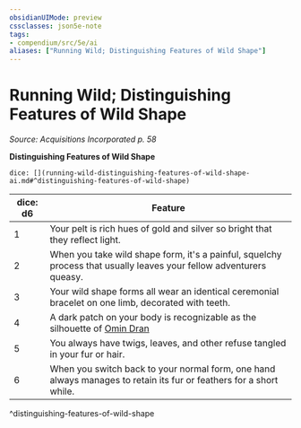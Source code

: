 ```yaml
---
obsidianUIMode: preview
cssclasses: json5e-note
tags:
- compendium/src/5e/ai
aliases: ["Running Wild; Distinguishing Features of Wild Shape"]
---
```

# Running Wild; Distinguishing Features of Wild Shape
*Source: Acquisitions Incorporated p. 58* 

**Distinguishing Features of Wild Shape**

`dice: [](running-wild-distinguishing-features-of-wild-shape-ai.md#^distinguishing-features-of-wild-shape)`

| dice: d6 | Feature |
|----------|---------|
| 1 | Your pelt is rich hues of gold and silver so bright that they reflect light. |
| 2 | When you take wild shape form, it's a painful, squelchy process that usually leaves your fellow adventurers queasy. |
| 3 | Your wild shape forms all wear an identical ceremonial bracelet on one limb, decorated with teeth. |
| 4 | A dark patch on your body is recognizable as the silhouette of [Omin Dran](/3-Mechanics/CLI/bestiary/npc/omin-dran-ai.md) |
| 5 | You always have twigs, leaves, and other refuse tangled in your fur or hair. |
| 6 | When you switch back to your normal form, one hand always manages to retain its fur or feathers for a short while. |
^distinguishing-features-of-wild-shape